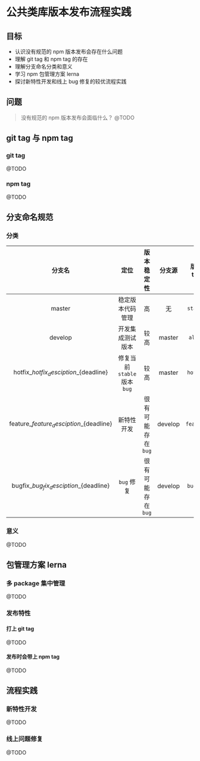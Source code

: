 <!-- 为了更方便归档，请先完善以上信息，正文贴下面 -->
<!--
注意点：
0. 文章中的资源（主要是图片）引用请使用 HTTPS
1. 文章末可以加上自己的署名，如： by [Kaola](http://www.kaola.com)
2. 最好不要用 NOS 图床，感觉加防盗链是迟早的事
3. 文章会定期归档到 https://blog.kaolafed.com/
-->
# 公共类库版本发布流程实践

## 目标

* 认识没有规范的 npm 版本发布会存在什么问题
* 理解 git tag 和 npm tag 的存在
* 理解分支命名分类和意义
* 学习 npm 包管理方案 lerna
* 探讨新特性开发和线上 bug 修复的较优流程实践

## 问题
> 没有规范的 npm 版本发布会面临什么？
@TODO
## git tag 与 npm tag

### git tag
@TODO

### npm tag
@TODO

## 分支命名规范

### 分类

|                   分支名                    |           定位           |    版本稳定性     |   分支源   |  版本 tag   | 是否 snapshot  模式 |
| :--------------------------------------: | :--------------------: | :----------: | :-----: | :-------: | :-------------: |
|                  master                  |        稳定版本代码管理        |      高       |    无    | `stable`  |        N        |
|                 develop                  |        开发集成测试版本        |      较高      | master  |  `alpha`  |        N        |
| hotfix\_${hotfix_desciption}\_${deadline} | 修复当前 `stable` 版本 `bug` |      较高      | master  | `hotfix`  |        Y        |
| feature\_${feature_desciption}\_${deadline} |         新特性开发          | 很有可能存在 `bug` | develop | `feature` |        Y        |
| bugfix\_${bug_fix_desciption}\_${deadline} |        `bug` 修复        | 很有可能存在 `bug` | develop | `bugfix`  |        Y        |

### 意义
@TODO

## 包管理方案 lerna

### 多 package 集中管理
@TODO

### 发布特性

#### 打上 git tag
@TODO

#### 发布时会带上 npm tag 
@TODO

## 流程实践

### 新特性开发

@TODO

### 线上问题修复

@TODO